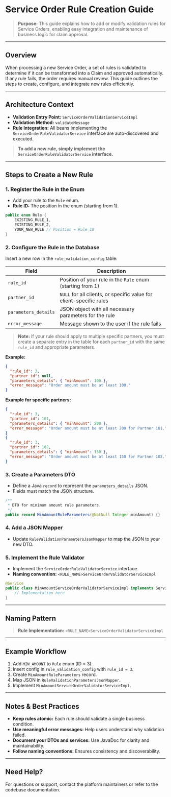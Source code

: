 # Service Order Rule Creation Guide

> **Purpose:**
> This guide explains how to add or modify validation rules for Service Orders, enabling easy integration and maintenance of business logic for claim approval.

---

## Overview

When processing a new Service Order, a set of rules is validated to determine if it can be transformed into a Claim and approved automatically. If any rule fails, the order requires manual review. This guide outlines the steps to create, configure, and integrate new rules efficiently.

---

## Architecture Context

- **Validation Entry Point:** `ServiceOrderValidationServiceImpl`
- **Validation Method:** `validateMessage`
- **Rule Integration:** All beans implementing the `ServiceOrderRuleValidatorService` interface are auto-discovered and executed.

> **To add a new rule, simply implement the `ServiceOrderRuleValidatorService` interface.**

---

## Steps to Create a New Rule

### 1. Register the Rule in the Enum
- Add your rule to the `Rule` enum.
- **Rule ID:** The position in the enum (starting from 1).

```java
public enum Rule {
    EXISTING_RULE_1,
    EXISTING_RULE_2,
    YOUR_NEW_RULE // Position = Rule ID
}
```

### 2. Configure the Rule in the Database
Insert a new row in the `rule_validation_config` table:

| Field              | Description                                                                 |
|--------------------|-----------------------------------------------------------------------------|
| `rule_id`          | Position of your rule in the `Rule` enum (starting from 1)                  |
| `partner_id`       | `NULL` for all clients, or specific value for client-specific rules          |
| `parameters_details` | JSON object with all necessary parameters for the rule                      |
| `error_message`    | Message shown to the user if the rule fails                                 |

> **Note:**
> If your rule should apply to multiple specific partners, you must create a separate entry in the table for each `partner_id` with the same `rule_id` and appropriate parameters.

**Example:**
```json
{
  "rule_id": 3,
  "partner_id": null,
  "parameters_details": { "minAmount": 100 },
  "error_message": "Order amount must be at least 100."
}
```

**Example for specific partners:**
```json
{
  "rule_id": 3,
  "partner_id": 101,
  "parameters_details": { "minAmount": 200 },
  "error_message": "Order amount must be at least 200 for Partner 101."
}
{
  "rule_id": 3,
  "partner_id": 102,
  "parameters_details": { "minAmount": 150 },
  "error_message": "Order amount must be at least 150 for Partner 102."
}
```

### 3. Create a Parameters DTO
- Define a Java `record` to represent the `parameters_details` JSON.
- Fields must match the JSON structure.

```java
/**
 * DTO for minimum amount rule parameters.
 */
public record MinAmountRuleParameters(@NotNull Integer minAmount) {}
```

### 4. Add a JSON Mapper
- Update `RuleValidationParametersJsonMapper` to map the JSON to your new DTO.

### 5. Implement the Rule Validator
- Implement the `ServiceOrderRuleValidatorService` interface.
- **Naming convention:** `<RULE_NAME>ServiceOrderValidatorServiceImpl`

```java
@Service
public class MinAmountServiceOrderValidatorServiceImpl implements ServiceOrderRuleValidatorService {
    // Implementation here
}
```

---

## Naming Pattern

> **Rule Implementation:** `<RULE_NAME>ServiceOrderValidatorServiceImpl`

---

## Example Workflow

1. Add `MIN_AMOUNT` to `Rule` enum (ID = 3).
2. Insert config in `rule_validation_config` with `rule_id = 3`.
3. Create `MinAmountRuleParameters` record.
4. Map JSON in `RuleValidationParametersJsonMapper`.
5. Implement `MinAmountServiceOrderValidatorServiceImpl`.

---

## Notes & Best Practices

- **Keep rules atomic:** Each rule should validate a single business condition.
- **Use meaningful error messages:** Help users understand why validation failed.
- **Document your DTOs and services:** Use JavaDoc for clarity and maintainability.
- **Follow naming conventions:** Ensures consistency and discoverability.

---

## Need Help?
For questions or support, contact the platform maintainers or refer to the codebase documentation.

 